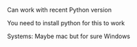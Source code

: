 Can work with recent Python version

You need to install python for this to work

Systems: Maybe mac but for sure Windows

